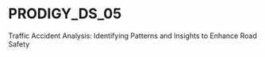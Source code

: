 # PRODIGY_DS_05
Traffic Accident Analysis: Identifying Patterns and Insights to Enhance Road Safety
